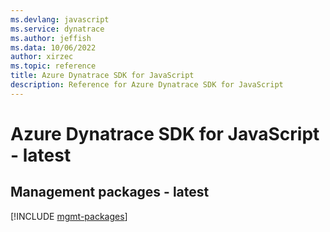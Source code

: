 ```yaml
---
ms.devlang: javascript
ms.service: dynatrace
ms.author: jeffish
ms.data: 10/06/2022
author: xirzec
ms.topic: reference
title: Azure Dynatrace SDK for JavaScript
description: Reference for Azure Dynatrace SDK for JavaScript
---
```

# Azure Dynatrace SDK for JavaScript - latest

## Management packages - latest
[!INCLUDE [mgmt-packages](dynatrace-mgmt-index.md)]